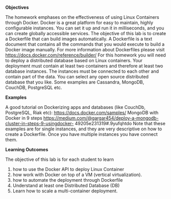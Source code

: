 **Objectives**


The homework emphases on the effectiveness of using Linux Containers through
Docker. Docker is a great platform for easy to maintain, highly configurable
instances. You can set it up and run it in milliseconds, and you can create globally
accessible services.
The objective of this lab is to create a Dockerfile that can build images automatically.
A Dockerfile is a text document that contains all the commands that you would
execute to build a Docker image manually. For more information about Dockerfiles
please visit https://docs.docker.com/reference/builder/
For this homework you will need to deploy a distributed database based on Linux
containers. Your deployment must contain at least two containers and therefore at
least two database instances. The instances must be connected to each other and
contain part of the data. You can select any open source distributed database that
you like. Some examples are Cassandra, MongoDB, CouchDB, PostgreSQL etc.

**Examples**


A good tutorial on Dockerizing apps and databases (like CouchDb, PostgreSQL, Riak
etc):
https://docs.docker.com/samples/
MongoDB with Docker in 9 steps
https://medium.com/@gargar454/deploy-a-mongodb-cluster-in-steps-9-usingdocker-
49205e231319#.9yufqhtdo
Note that these examples are for single instances, and they are very descriptive on
how to create a Dockerfile. Once you have multiple instances you have connect
them.

**Learning Outcomes**

The objective of this lab is for each student to learn
1. how to use the Docker API to deploy Linux Container
2. how work with Docker on top of a VM (vertical virtualization).
3. how to automate the deployment through Dockerfile
4. Understand at least one Distributed Database (DB)
5. Learn how to scale a multi-container deployment.
